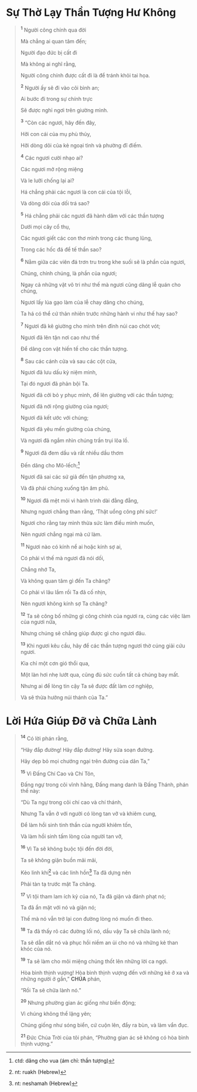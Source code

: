 # Sự Thờ Lạy Thần Tượng Hư Không

> <sup><b>1</b></sup> Người công chính qua đời
>
> Mà chẳng ai quan tâm đến;
>
> Người đạo đức bị cất đi
>
> Mà không ai nghĩ rằng,
>
> Người công chính được cất đi là để tránh khỏi tai họa.
>
> <sup><b>2</b></sup> Người ấy sẽ đi vào cõi bình an;
>
> Ai bước đi trong sự chính trực
>
> Sẽ được nghỉ ngơi trên giường mình.
>
> <sup><b>3</b></sup> “Còn các ngươi, hãy đến đây,
>
> Hỡi con cái của mụ phù thủy,
>
> Hỡi dòng dõi của kẻ ngoại tình và phường đĩ điếm.
>
> <sup><b>4</b></sup> Các ngươi cười nhạo ai?
>
> Các ngươi mở rộng miệng
>
> Và le lưỡi chống lại ai?
>
> Há chẳng phải các ngươi là con cái của tội lỗi,
>
> Và dòng dõi của dối trá sao?
>
> <sup><b>5</b></sup> Há chẳng phải các ngươi đã hành dâm với các thần tượng
>
> Dưới mọi cây cổ thụ,
>
> Các ngươi giết các con thơ mình trong các thung lũng,
>
> Trong các hốc đá để tế thần sao?
>
> <sup><b>6</b></sup> Nằm giữa các viên đá trơn tru trong khe suối sẽ là phần của ngươi,
>
> Chúng, chính chúng, là phần của ngươi;
>
> Ngay cả những vật vô tri như thế mà ngươi cũng dâng lễ quán cho chúng,
>
> Ngươi lấy lúa gạo làm của lễ chay dâng cho chúng,
>
> Ta há có thể cứ thản nhiên trước những hành vi như thế hay sao?
>
> <sup><b>7</b></sup> Ngươi đã kê giường cho mình trên đỉnh núi cao chót vót;
>
> Ngươi đã lên tận nơi cao như thế
>
> Để dâng con vật hiến tế cho các thần tượng.
>
> <sup><b>8</b></sup> Sau các cánh cửa và sau các cột cửa,
>
> Ngươi đã lưu dấu kỷ niệm mình,
>
> Tại đó ngươi đã phản bội Ta.
>
> Ngươi đã cởi bỏ y phục mình, để lên giường với các thần tượng;
>
> Ngươi đã nới rộng giường của ngươi;
>
> Ngươi đã kết ước với chúng;
>
> Ngươi đã yêu mến giường của chúng,
>
> Và ngươi đã ngắm nhìn chúng trần trụi lõa lồ.
>
> <sup><b>9</b></sup> Ngươi đã đem dầu và rất nhiều dầu thơm
>
> Đến dâng cho Mô-lếch;[^1-37c0182e-7805-47a9-9bba-c45609e08671]
>
> Ngươi đã sai các sứ giả đến tận phương xa,
>
> Và đã phái chúng xuống tận âm phủ.
>
> <sup><b>10</b></sup> Ngươi đã mệt mỏi vì hành trình dài đằng đẵng,
>
> Nhưng ngươi chẳng than rằng, ‘Thật uổng công phí sức!’
>
> Ngươi cho rằng tay mình thừa sức làm điều mình muốn,
>
> Nên ngươi chẳng ngại mà cứ làm.
>
> <sup><b>11</b></sup> Ngươi nào có kính nể ai hoặc kính sợ ai,
>
> Có phải vì thế mà ngươi đã nói dối,
>
> Chẳng nhớ Ta,
>
> Và không quan tâm gì đến Ta chăng?
>
> Có phải vì lâu lắm rồi Ta đã cố nhịn,
>
> Nên ngươi không kính sợ Ta chăng?
>
> <sup><b>12</b></sup> Ta sẽ công bố những gì công chính của ngươi ra, cùng các việc làm của ngươi nữa,
>
> Nhưng chúng sẽ chẳng giúp được gì cho ngươi đâu.
>
> <sup><b>13</b></sup> Khi ngươi kêu cầu, hãy để các thần tượng ngươi thờ cúng giải cứu ngươi.
>
> Kìa chỉ một cơn gió thổi qua,
>
> Một làn hơi nhẹ lướt qua, cũng đủ sức cuốn tất cả chúng bay mất.
>
> Nhưng ai để lòng tin cậy Ta sẽ được đất làm cơ nghiệp,
>
> Và sẽ thừa hưởng núi thánh của Ta.”

# Lời Hứa Giúp Đỡ và Chữa Lành

> <sup><b>14</b></sup> Có lời phán rằng,
>
> “Hãy đắp đường! Hãy đắp đường! Hãy sửa soạn đường.
>
> Hãy dẹp bỏ mọi chướng ngại trên đường của dân Ta,”
>
> <sup><b>15</b></sup> Vì Đấng Chí Cao và Chí Tôn,
>
> Đấng ngự trong cõi vĩnh hằng, Đấng mang danh là Đấng Thánh, phán thế này:
>
> “Dù Ta ngự trong cõi chí cao và chí thánh,
>
> Nhưng Ta vẫn ở với người có lòng tan vỡ và khiêm cung,
>
> Để làm hồi sinh tinh thần của người khiêm tốn,
>
> Và làm hồi sinh tấm lòng của người tan vỡ,
>
> <sup><b>16</b></sup> Vì Ta sẽ không buộc tội đến đời đời,
>
> Ta sẽ không giận buồn mãi mãi,
>
> Kẻo linh khí[^2-37c0182e-7805-47a9-9bba-c45609e08671] và các linh hồn[^3-37c0182e-7805-47a9-9bba-c45609e08671] Ta đã dựng nên
>
> Phải tàn tạ trước mặt Ta chăng.
>
> <sup><b>17</b></sup> Vì tội tham lam ích kỷ của nó, Ta đã giận và đánh phạt nó;
>
> Ta đã ẩn mặt với nó và giận nó;
>
> Thế mà nó vẫn trở lại con đường lòng nó muốn đi theo.
>
> <sup><b>18</b></sup> Ta đã thấy rõ các đường lối nó, dầu vậy Ta sẽ chữa lành nó;
>
> Ta sẽ dẫn dắt nó và phục hồi niềm an ủi cho nó và những kẻ than khóc của nó.
>
> <sup><b>19</b></sup> Ta sẽ làm cho môi miệng chúng thốt lên những lời ca ngợi.
>
> Hòa bình thịnh vượng! Hòa bình thịnh vượng đến với những kẻ ở xa và những người ở gần,” **CHÚA** phán,
>
> “Rồi Ta sẽ chữa lành nó.”
>
> <sup><b>20</b></sup> Nhưng phường gian ác giống như biển động;
>
> Vì chúng không thể lặng yên;
>
> Chúng giống như sóng biển, cứ cuộn lên, đẩy ra bùn, và làm vẩn đục.
>
> <sup><b>21</b></sup> Đức Chúa Trời của tôi phán, “Phường gian ác sẽ không có hòa bình thịnh vượng.”

[^1-37c0182e-7805-47a9-9bba-c45609e08671]: ctd: dâng cho vua (ám chỉ: thần tượng)

[^2-37c0182e-7805-47a9-9bba-c45609e08671]: nt: ruakh (Hebrew)

[^3-37c0182e-7805-47a9-9bba-c45609e08671]: nt: neshamah (Hebrew)
